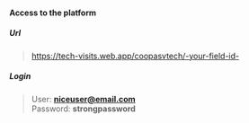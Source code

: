 #### Access to the platform

##### Url

> https://tech-visits.web.app/coopasvtech/-your-field-id-

##### Login

> User: **niceuser@email.com**   
Password: **strongpassword**
